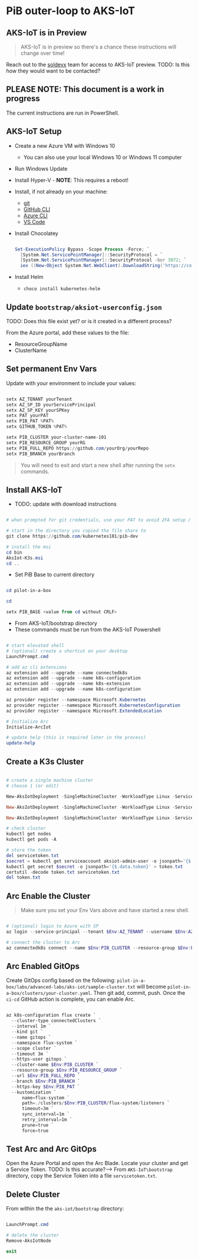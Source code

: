 # PiB outer-loop to AKS-IoT

## AKS-IoT is in Preview

> AKS-IoT is in preview so there's a chance these instructions will
change over time!

Reach out to the [soldevx](mailto:soldevx@microsoft.com) team for access to AKS-IoT preview.
TODO: Is this how they would want to be contacted?

## PLEASE NOTE: This document is a work in progress

The current instructions are run in PowerShell.

## AKS-IoT Setup

- Create a new Azure VM with Windows 10
  - You can also use your local Windows 10 or Windows 11 computer
- Run Windows Update
- Install Hyper-V - **NOTE**: This requires a reboot!
- Install, if not already on your machine:
  - [git](https://git-scm.com/book/en/v2/Getting-Started-Installing-Git)
  - [GitHub CLI](https://cli.github.com/manual/installation)
  - [Azure CLI](https://learn.microsoft.com/en-us/cli/azure/install-azure-cli)
  - [VS Code](https://code.visualstudio.com/Download)

- Install Chocolatey

  ```powershell

  Set-ExecutionPolicy Bypass -Scope Process -Force; `
    [System.Net.ServicePointManager]::SecurityProtocol = `
    [System.Net.ServicePointManager]::SecurityProtocol -bor 3072; `
    iex ((New-Object System.Net.WebClient).DownloadString('https://community.chocolatey.org/install.ps1'))`

  ```

- Install Helm
  - `choco install kubernetes-helm`

## Update `bootstrap/aksiot-userconfig.json`

TODO: Does this file exist yet? or is it created in a different process?

From the Azure portal, add these values to the file:

- ResourceGroupName
- ClusterName

## Set permanent Env Vars

Update with your environment to include your values:

```powershell

setx AZ_TENANT yourTenant
setx AZ_SP_ID yourServicePrincipal
setx AZ_SP_KEY yourSPKey
setx PAT yourPAT
setx PIB_PAT %PAT%
setx GITHUB_TOKEN %PAT%

setx PIB_CLUSTER your-cluster-name-101
setx PIB_RESOURCE_GROUP yourRG
setx PIB_FULL_REPO https://github.com/yourOrg/yourRepo
setx PIB_BRANCH yourBranch

```

> You will need to exit and start a new shell after running the `setx` commands.

## Install AKS-IoT

- TODO: update with download instructions

```powershell

# when prompted for git credentials, use your PAT to avoid 2FA setup / issues

# start in the directory you copied the file share to
git clone https://github.com/kubernetes101/pib-dev

# install the msi
cd bin
AksIot-K3s.msi
cd ..

```

- Set PiB Base to current directory

```powershell

cd pilot-in-a-box

cd

setx PIB_BASE <value from cd without CRLF>

```

- From AKS-IoT/bootstrap directory
- These commands must be run from the AKS-IoT Powershell

```powershell

# start elevated shell
# (optional) create a shortcut on your desktop
LaunchPrompt.cmd

# add az cli extensions
az extension add --upgrade --name connectedk8s
az extension add --upgrade --name k8s-configuration
az extension add --upgrade --name k8s-extension
az extension add --upgrade --name k8s-configuration

az provider register --namespace Microsoft.Kubernetes
az provider register --namespace Microsoft.KubernetesConfiguration
az provider register --namespace Microsoft.ExtendedLocation

# Initialize Arc
Initialize-ArcIot

# update help (this is required later in the process)
update-help

```

## Create a K3s Cluster

```powershell

# create a single machine cluster
# choose 1 (or edit)

New-AksIotDeployment -SingleMachineCluster -WorkloadType Linux -ServiceIPRangeSize 10 -LinuxVmCpuCount 2 -LinuxVmMemoryInMB 4096

New-AksIotDeployment -SingleMachineCluster -WorkloadType Linux -ServiceIPRangeSize 10 -LinuxVmCpuCount 4 -LinuxVmMemoryInMB 8192

New-AksIotDeployment -SingleMachineCluster -WorkloadType Linux -ServiceIPRangeSize 10 -LinuxVmCpuCount 6 -LinuxVmMemoryInMB 12288

# check cluster
kubectl get nodes
kubectl get pods -A

# store the token
del servicetoken.txt
$secret = kubectl get serviceaccount aksiot-admin-user -o jsonpath='{$.secrets[0].name}'
kubectl get secret $secret -o jsonpath='{$.data.token}' > token.txt
certutil -decode token.txt servicetoken.txt
del token.txt

```

## Arc Enable the Cluster

> Make sure you set your Env Vars above and have started a new shell.

```powershell

# (optional) login to Azure with SP
az login --service-principal --tenant $Env:AZ_TENANT --username $Env:AZ_SP_ID --password $Env:AZ_SP_KEY

# connect the cluster to Arc
az connectedk8s connect --name $Env:PIB_CLUSTER --resource-group $Env:PIB_RESOURCE_GROUP

```

## Arc Enabled GitOps

Create GitOps config based on the following: `pilot-in-a-box/labs/advanced-labs/aks-iot/sample-cluster.txt`
will become `pilot-in-a-box/clusters/your-cluster.yaml`. Then git add, commit, push. Once the
`ci-cd` GitHub action is complete, you can enable Arc.

```powershell

az k8s-configuration flux create `
  --cluster-type connectedClusters `
  --interval 1m `
  --kind git `
  --name gitops `
  --namespace flux-system `
  --scope cluster `
  --timeout 3m `
  --https-user gitops `
  --cluster-name $Env:PIB_CLUSTER `
  --resource-group $Env:PIB_RESOURCE_GROUP `
  --url $Env:PIB_FULL_REPO `
  --branch $Env:PIB_BRANCH `
  --https-key $Env:PIB_PAT `
  --kustomization `
      name=flux-system `
      path=./clusters/$Env:PIB_CLUSTER/flux-system/listeners `
      timeout=3m `
      sync_interval=1m `
      retry_interval=1m `
      prune=true `
      force=true

```

## Test Arc and Arc GitOps

Open the Azure Portal and open the Arc Blade. Locate your cluster and get a Service Token.
TODO: Is this accurate?--> From `AKS-IoT\bootstrap` directory, copy the Service Token into a file
`servicetoken.txt`.

## Delete Cluster

From within the the `aks-iot/bootstrap` directory:

```powershell

LaunchPrompt.cmd

# delete the cluster
Remove-AksIotNode

exit

```
